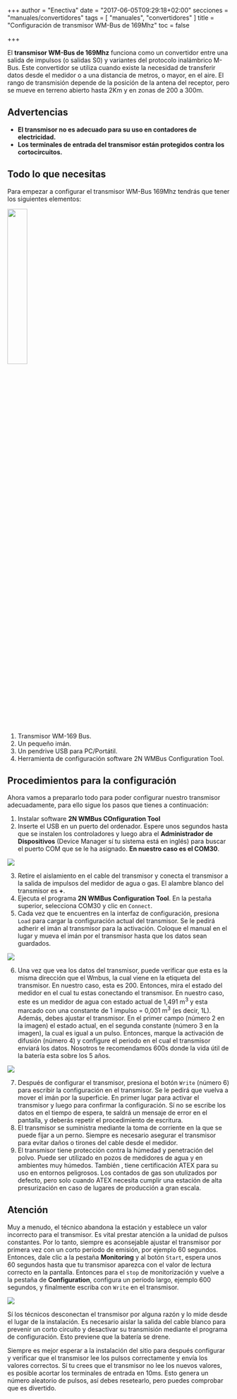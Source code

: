 +++
author = "Enectiva"
date = "2017-06-05T09:29:18+02:00"
secciones = "manuales/convertidores"
tags = [
    "manuales",
    "convertidores"
]
title = "Configuración de transmisor WM-Bus de 169Mhz"
toc = false

+++

El **transmisor WM-Bus de 169Mhz** funciona como un convertidor entre una salida de impulsos (o salidas S0) y variantes del protocolo inalámbrico M-Bus. Este convertidor se utiliza cuando existe la necesidad de transferir datos desde el medidor o a una distancia de metros, o mayor, en el aire. El rango de transmisión depende de la posición de la antena del receptor, pero se mueve en terreno abierto hasta 2Km y en zonas de 200 a 300m.

## Advertencias
- **El transmisor no es adecuado para su uso en contadores de electricidad.**
- **Los terminales de entrada del transmisor están protegidos contra los cortocircuitos.**

## Todo lo que necesitas
Para empezar a configurar el transmisor WM-Bus 169Mhz tendrás que tener los siguientes elementos:

<img class="right" src="/images/requirements-configuration-transmisor-wmbus-169mhz_es.jpg" style="width:30%"></img>

1. Transmisor WM-169 Bus.
2. Un pequeño imán.
3. Un pendrive USB para PC/Portátil.
4. Herramienta de configuración software 2N WMBus Configuration Tool.

## Procedimientos para la configuración
Ahora vamos a prepararlo todo para poder configurar nuestro transmisor adecuadamente, para ello sigue los pasos que tienes a continuación:

1. Instalar software **2N WMBus COnfiguration Tool**
2. Inserte el USB en un puerto del ordenador. Espere unos segundos hasta que se instalen los controladores y luego abra el **Administrador de Dispositivos** (Device Manager sí tu sistema está en inglés) para buscar el puerto COM que se le ha asignado. **En nuestro caso es el COM30**.

<img class="center" src="/images/device-manager-transmisor-wmbus-169mhz.jpg"></img>

3. Retire el aislamiento en el cable del transmisor y conecta el transmisor a la salida de impulsos del medidor de agua o gas. El alambre blanco del transmisor es **+**.
4. Ejecuta el programa **2N WMBus Configuration Tool**. En la pestaña superior, selecciona COM30 y clic en `Connect`.
5. Cada vez que te encuentres en la interfaz de configuración, presiona `Load` para cargar la configuración actual del transmisor. Se le pedirá adherir el imán al transmisor para la activación. Coloque el manual en el lugar y mueva el imán por el transmisor hasta que los datos sean guardados.

<img class="center" src="/images/magnet-transmisor-wmbus-169mhz.jpg"></img>

6. Una vez que vea los datos del transmisor, puede verificar que esta es la misma dirección que el Wmbus, la cual viene en la etiqueta del transmisor. En nuestro caso, esta es 200. Entonces, mira el estado del medidor en el cual tu estas conectando el transmisor. En nuestro caso, este es un medidor de agua con estado actual de 1,491 m<sup>3</sup> y esta marcado con una constante de 1 impulso = 0,001 m<sup>3</sup> (es decir, 1L). Además, debes ajustar el transmisor. En el primer campo (número 2 en la imagen) el estado actual, en el segunda constante (número 3 en la imagen), la cual es igual a un pulso. Entonces, marque la activación de difusión (número 4) y configure el periodo en el cual el transmisor enviará los datos. Nosotros te recomendamos 600s donde la vida útil de la batería esta sobre los 5 años.

<img class="center" src="/images/configuration-transmisor-wmbus-169mhz.jpg"></img>

7. Después de configurar el transmisor, presiona el botón `Write` (número 6) para escribir la configuración en el transmisor. Se le pedirá que vuelva a mover el imán por la superficie. En primer lugar para activar el transmisor y luego para confirmar la configuración. Sí no se escribe los datos en el tiempo de espera, te saldrá un mensaje de error en el pantalla, y deberás repetir el procedimiento de escritura.
8. El transmisor se suministra mediante la toma de corriente en la que se puede fijar a un perno. Siempre es necesario asegurar el transmisor para evitar daños o tirones del cable desde el medidor.
9. El transmisor tiene protección contra la húmedad y penetración del polvo. Puede ser utilizado en pozos de medidores de agua y en ambientes muy húmedos. También , tiene certificación ATEX para su uso en entornos peligrosos. Los contados de gas son utulizados por defecto, pero solo cuando ATEX necesita cumplir una estación de alta presurización en caso de lugares de producción a gran escala.

## Atención
Muy a menudo, el técnico abandona la estación y establece un valor incorrecto para el transmisor. Es vital prestar atención a la unidad de pulsos constantes. Por lo tanto, siempre es aconsejable ajustar el transmisor por primera vez con un corto período de emisión, por ejemplo 60 segundos. Entonces, dale clic a la pestaña **Monitoring** y al botón `Start`, espera unos 60 segundos hasta que tu transmisor aparezca con el valor de lectura correcto en la pantalla. Entonces para el `stop` de monitorización y vuelve a la pestaña de **Configuration**, configura un período largo, ejemplo 600 segundos, y finalmente escriba con `Write` en el transmisor.

<img class="center" src="/images/monitoring-transmisor-wmbus-169mhz.jpg"></img>

Sí los técnicos desconectan el transmisor por alguna razón y lo mide desde el lugar de la instalación. Es necesario aislar la salida del cable blanco para prevenir un corto circuito y desactivar su transmisión mediante el programa de configuración. Esto previene que la batería se drene.

Siempre es mejor esperar a la instalación del sitio para después configurar y verificar que el transmisor lee los pulsos correctamente y envía los valores correctos.
Sí tu crees que el transmisor no lee los nuevos valores, es posible acortar los terminales de entrada en 10ms. Esto genera un número aleatorio de pulsos, así debes resetearlo, pero puedes comprobar que es divertido.
